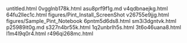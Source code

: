 untitled.html
0vgglnb178k.html
asu8prf9f1g.md
v4qdbnaejkg.html
64fu2llec1c.html
figures/Pint_Install_ScreenShot
v26755e9jjg.html
figures/Sample_Pint_Notebook
6pntm5d6ds8.html
sm3i3dgntvk.html
p25989it0g.md
s327n4br55k.html
1q2unbrlh5s.html
3t6o46uana8.html
l1m4l9q0r4.html
r496qi268mc.html